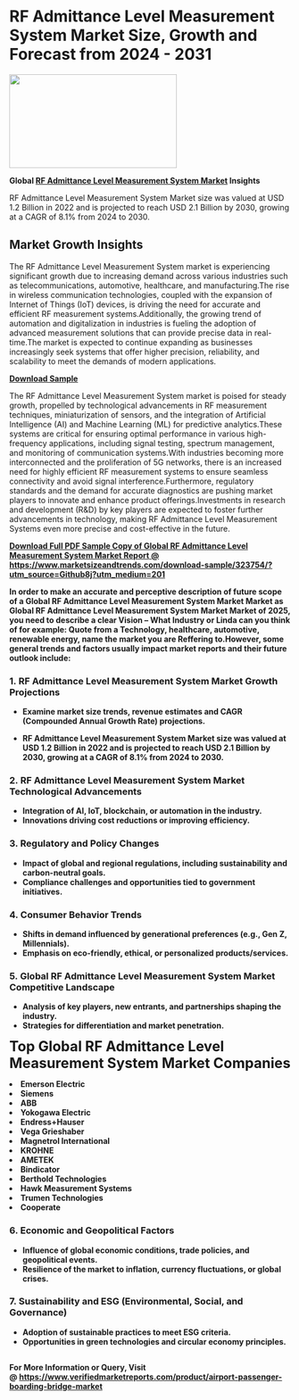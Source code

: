 <H1>RF Admittance Level Measurement System Market Size, Growth and Forecast from 2024 - 2031</H1><img class="aligncenter size-medium wp-image-584254" src="https://thirdeyenews.in/wp-content/uploads/2024/09/Global-Market-Research-300x168.jpeg" alt="" width="300" height="168" /><p><strong>Global&nbsp;<a href="https://www.marketsizeandtrends.com/download-sample/323754/?utm_source=Github8j?utm_medium=201">RF Admittance Level Measurement System Market</a> Insights</strong></p><p>RF Admittance Level Measurement System Market size was valued at USD 1.2 Billion in 2022 and is projected to reach USD 2.1 Billion by 2030, growing at a CAGR of 8.1% from 2024 to 2030.</p><p><h2>Market Growth Insights</h2> <p>The RF Admittance Level Measurement System market is experiencing significant growth due to increasing demand across various industries such as telecommunications, automotive, healthcare, and manufacturing.The rise in wireless communication technologies, coupled with the expansion of Internet of Things (IoT) devices, is driving the need for accurate and efficient RF measurement systems.Additionally, the growing trend of automation and digitalization in industries is fueling the adoption of advanced measurement solutions that can provide precise data in real-time.The market is expected to continue expanding as businesses increasingly seek systems that offer higher precision, reliability, and scalability to meet the demands of modern applications.</p> <p><strong><a href="#">Download Sample</a></strong></p> <p>The RF Admittance Level Measurement System market is poised for steady growth, propelled by technological advancements in RF measurement techniques, miniaturization of sensors, and the integration of Artificial Intelligence (AI) and Machine Learning (ML) for predictive analytics.These systems are critical for ensuring optimal performance in various high-frequency applications, including signal testing, spectrum management, and monitoring of communication systems.With industries becoming more interconnected and the proliferation of 5G networks, there is an increased need for highly efficient RF measurement systems to ensure seamless connectivity and avoid signal interference.Furthermore, regulatory standards and the demand for accurate diagnostics are pushing market players to innovate and enhance product offerings.Investments in research and development (R&D) by key players are expected to foster further advancements in technology, making RF Admittance Level Measurement Systems even more precise and cost-effective in the future.</p> <p><strong><a href="#"></p><p><span class=""><strong>Download Full PDF Sample Copy of Global RF Admittance Level Measurement System Market Report</strong> @ <a href="https://www.marketsizeandtrends.com/download-sample/323754/?utm_source=Github8j?utm_medium=201" target="_blank">https://www.marketsizeandtrends.com/download-sample/323754/?utm_source=Github8j?utm_medium=201</a></span></p><p>In order to make an accurate and perceptive description of future scope of a Global&nbsp;RF Admittance Level Measurement System Market Market as Global&nbsp;RF Admittance Level Measurement System Market Market of 2025, you need to describe a clear Vision &ndash; What Industry or Linda can you think of for example: Quote from a Technology, healthcare, automotive, renewable energy, name the market you are Reffering to.However, some general trends and factors usually impact market reports and their future outlook include:</p><h3>1.&nbsp;<strong>RF Admittance Level Measurement System Market Growth Projections</strong></h3><ul><li>Examine market size trends, revenue estimates and CAGR (Compounded Annual Growth Rate) projections.</li><li><p>RF Admittance Level Measurement System Market size was valued at USD 1.2 Billion in 2022 and is projected to reach USD 2.1 Billion by 2030, growing at a CAGR of 8.1% from 2024 to 2030.</p></li></ul><h3>2.&nbsp;<strong>RF Admittance Level Measurement System Market Technological Advancements</strong></h3><ul><li>Integration of AI, IoT, blockchain, or automation in the industry.</li><li>Innovations driving cost reductions or improving efficiency.</li></ul><h3>3.&nbsp;<strong>Regulatory and Policy Changes</strong></h3><ul><li>Impact of global and regional regulations, including sustainability and carbon-neutral goals.</li><li>Compliance challenges and opportunities tied to government initiatives.</li></ul><h3>4.&nbsp;<strong>Consumer Behavior Trends</strong></h3><ul><li>Shifts in demand influenced by generational preferences (e.g., Gen Z, Millennials).</li><li>Emphasis on eco-friendly, ethical, or personalized products/services.</li></ul><h3>5.&nbsp;<strong>Global RF Admittance Level Measurement System Market Competitive Landscape</strong></h3><ul><li>Analysis of key players, new entrants, and partnerships shaping the industry.</li><li>Strategies for differentiation and market penetration.</li></ul><p data-pm-slice="1 1 []"><span style="color: inherit; font-family: inherit; font-size: 25px;">Top Global RF Admittance Level Measurement System Market Companies</span></p><div class="" data-test-id=""><p><li>Emerson Electric</li><li> Siemens</li><li> ABB</li><li> Yokogawa Electric</li><li> Endress+Hauser</li><li> Vega Grieshaber</li><li> Magnetrol lnternational</li><li> KROHNE</li><li> AMETEK</li><li> Bindicator</li><li> Berthold Technologies</li><li> Hawk Measurement Systems</li><li> Trumen Technologies</li><li> Cooperate</li></p></div><h3>6.&nbsp;<strong>Economic and Geopolitical Factors</strong></h3><ul><li>Influence of global economic conditions, trade policies, and geopolitical events.</li><li>Resilience of the market to inflation, currency fluctuations, or global crises.</li></ul><h3>7.&nbsp;<strong>Sustainability and ESG (Environmental, Social, and Governance)</strong></h3><ul><li>Adoption of sustainable practices to meet ESG criteria.</li><li>Opportunities in green technologies and circular economy principles.</li></ul><h2><strong style="font-size: 14px;">For More Information or Query, Visit @&nbsp;</strong><a style="background-color: #ffffff; font-size: 14px;" href="https://www.marketsizeandtrends.com/report/rf-admittance-level-measurement-system-market/" target="_blank">https://www.verifiedmarketreports.com/product/airport-passenger-boarding-bridge-market</a></h2>